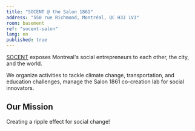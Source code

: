 ```yaml
---
title: "SOCENT @ the Salon 1861"
address: "550 rue Richmond, Montréal, QC H3J 1V3"
room: basement
ref: "socent-salon"
lang: en
published: true
---
```

[SOCENT](http://www.socentnetwork.com/ "SOCENT") exposes Montreal's social entrepreneurs to each other, the city, and the world.

We organize activities to tackle climate change, transportation, and education challenges, manage the Salon 1861 co-creation lab for social innovators.


## Our Mission
Creating a ripple effect for social change!

